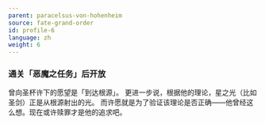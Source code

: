 ```yaml
---
parent: paracelsus-von-hohenheim
source: fate-grand-order
id: profile-6
language: zh
weight: 6
---
```


### 通关「恶魔之任务」后开放

曾向圣杯许下的愿望是「到达根源」。
更进一步说，根据他的理论，星之光（比如圣剑）正是从根源射出的光。
而许愿就是为了验证该理论是否正确——他曾经这么想。现在或许赎罪才是他的追求吧。
